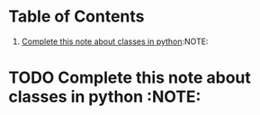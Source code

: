 
# Table of Contents

1.  [Complete this note about classes in python](#orgbf81b2c):NOTE:



<a id="orgbf81b2c"></a>

# TODO Complete this note about classes in python     :NOTE:

